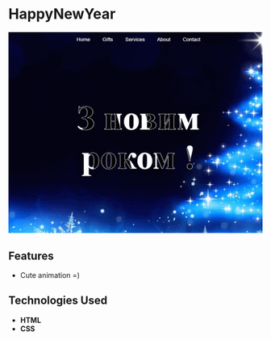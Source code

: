 # HappyNewYear
![Preview Animation](https://github.com/akoval29/HappyNewYear/blob/master/preview.gif)
## Features
- Cute animation =)
## Technologies Used
- **HTML**
- **CSS** 
